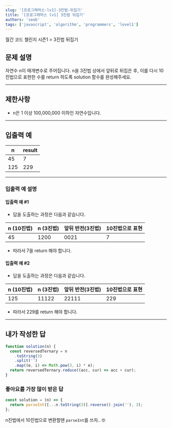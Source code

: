 ```yaml
---
slug: '[프로그래머스-lv1]-3진법-뒤집기'
title: '[프로그래머스 lv1] 3진법 뒤집기'
authors: 'seob'
tags: ['javascript', 'algorithm', 'programmers', 'level1']
---
```


월간 코드 챌린지 시즌1 \> 3진법 뒤집기

## 문제 설명

자연수 n이 매개변수로 주어집니다. n을 3진법 상에서 앞뒤로 뒤집은 후, 이를 다시 10진법으로 표현한 수를 return 하도록 solution 함수를 완성해주세요.

<!--truncate-->

---

## 제한사항

- n은 1 이상 100,000,000 이하인 자연수입니다.

---

## 입출력 예

| n   | result |
| --- | ------ |
| 45  | 7      |
| 125 | 229    |

---

### 입출력 예 설명

#### 입출력 예 #1

- 답을 도출하는 과정은 다음과 같습니다.

| n (10진법) | n (3진법) | 앞뒤 반전(3진법) | 10진법으로 표현 |
| ---------- | --------- | ---------------- | --------------- |
| 45         | 1200      | 0021             | 7               |

- 따라서 7을 return 해야 합니다.

#### 입출력 예 #2

- 답을 도출하는 과정은 다음과 같습니다.

| n (10진법) | n (3진법) | 앞뒤 반전(3진법) | 10진법으로 표현 |
| ---------- | --------- | ---------------- | --------------- |
| 125        | 11122     | 22111            | 229             |

- 따라서 229를 return 해야 합니다.

---

## 내가 작성한 답

```js
function solution(n) {
  const reversedTernary = n
    .toString(3)
    .split('')
    .map((e, i) => Math.pow(3, i) * e);
  return reversedTernary.reduce((acc, cur) => acc + cur);
}
```

### 좋아요를 가장 많이 받은 답

```js
const solution = (n) => {
  return parseInt([...n.toString(3)].reverse().join(''), 3);
};
```

n진법에서 10진법으로 변환할땐 `parseInt`를 쓰자.. 🤓
